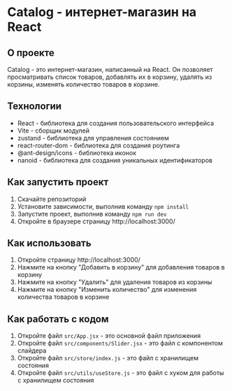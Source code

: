 # Catalog - интернет-магазин на React

## О проекте

Catalog - это интернет-магазин, написанный на React. Он позволяет просматривать список товаров, добавлять их в корзину, удалять из корзины, изменять количество товаров в корзине.

## Технологии

* React - библиотека для создания пользовательского интерфейса
* Vite - сборщик модулей
* zustand - библиотека для управления состоянием
* react-router-dom - библиотека для создания роутинга
* @ant-design/icons - библиотека иконок
* nanoid - библиотека для создания уникальных идентификаторов

## Как запустить проект

1. Скачайте репозиторий
2. Установите зависимости, выполнив команду `npm install`
3. Запустите проект, выполнив команду `npm run dev`
4. Откройте в браузере страницу http://localhost:3000/

## Как использовать

1. Откройте страницу http://localhost:3000/
2. Нажмите на кнопку "Добавить в корзину" для добавления товаров в корзину
3. Нажмите на кнопку "Удалить" для удаления товаров из корзины
4. Нажмите на кнопку "Изменить количество" для изменения количества товаров в корзине

## Как работать с кодом

1. Откройте файл `src/App.jsx` - это основной файл приложения
2. Откройте файл `src/components/Slider.jsx` - это файл с компонентом слайдера
3. Откройте файл `src/store/index.js` - это файл с хранилищем состояния
4. Откройте файл `src/utils/useStore.js` - это файл с хуком для работы с хранилищем состояния